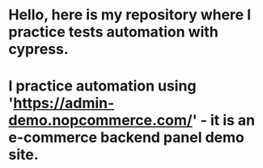 # Hello, here is my repository where I practice tests automation with cypress. 
# I practice automation using 'https://admin-demo.nopcommerce.com/' - it is an e-commerce backend panel demo site. 
